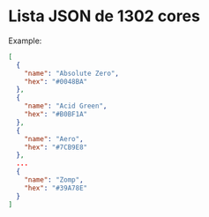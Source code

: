 # Lista JSON de 1302 cores

Example:
```json
[
  {
    "name": "Absolute Zero",
    "hex": "#0048BA"
  },
  {
    "name": "Acid Green",
    "hex": "#B0BF1A"
  },
  {
    "name": "Aero",
    "hex": "#7CB9E8"
  },
  ...
  {
    "name": "Zomp",
    "hex": "#39A78E"
  }
]
```
